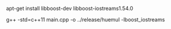 apt-get install libboost-dev libboost-iostreams1.54.0

g++ -std=c++11  main.cpp -o ../release/huemul -lboost_iostreams

